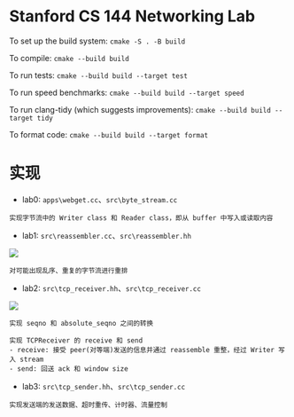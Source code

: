 Stanford CS 144 Networking Lab
==============================

To set up the build system: `cmake -S . -B build`

To compile: `cmake --build build`

To run tests: `cmake --build build --target test`

To run speed benchmarks: `cmake --build build --target speed`

To run clang-tidy (which suggests improvements): `cmake --build build --target tidy`

To format code: `cmake --build build --target format`

# 实现

- lab0: `apps\webget.cc`、`src\byte_stream.cc`
```
实现字节流中的 Writer class 和 Reader class，即从 buffer 中写入或读取内容
```



- lab1: `src\reassembler.cc`、`src\reassembler.hh`

![](https://file.fbichao.top/2024/03/c63a8aa9ce9f424f91de1f3c0359b4c4.png)

```
对可能出现乱序、重复的字节流进行重排
```

- lab2: `src\tcp_receiver.hh`、`src\tcp_receiver.cc`

![](https://file.fbichao.top/2024/03/057e29abc6889c738aedbb5f9b650ced.png)

```
实现 seqno 和 absolute_seqno 之间的转换

实现 TCPReceiver 的 receive 和 send
- receive: 接受 peer(对等端)发送的信息并通过 reassemble 重整，经过 Writer 写入 stream
- send: 回送 ack 和 window size
```


- lab3: `src\tcp_sender.hh`、`src\tcp_sender.cc`

```
实现发送端的发送数据、超时重传、计时器、流量控制
```

